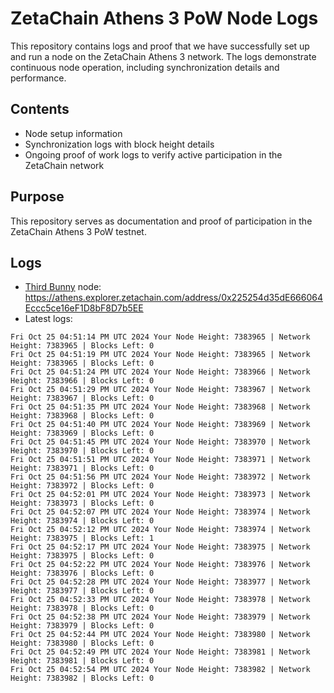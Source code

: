 # ZetaChain Athens 3 PoW Node Logs
This repository contains logs and proof that we have successfully set up and run a node on the ZetaChain Athens 3 network. The logs demonstrate continuous node operation, including synchronization details and performance.

## Contents
- Node setup information
- Synchronization logs with block height details
- Ongoing proof of work logs to verify active participation in the ZetaChain network

## Purpose
This repository serves as documentation and proof of participation in the ZetaChain Athens 3 PoW testnet.

## Logs

- [Third Bunny](https://thirdbunny.xyz/) node: https://athens.explorer.zetachain.com/address/0x225254d35dE666064Eccc5ce16eF1D8bF8D7b5EE
- Latest logs:
```
Fri Oct 25 04:51:14 PM UTC 2024 Your Node Height: 7383965 | Network Height: 7383965 | Blocks Left: 0
Fri Oct 25 04:51:19 PM UTC 2024 Your Node Height: 7383965 | Network Height: 7383965 | Blocks Left: 0
Fri Oct 25 04:51:24 PM UTC 2024 Your Node Height: 7383966 | Network Height: 7383966 | Blocks Left: 0
Fri Oct 25 04:51:29 PM UTC 2024 Your Node Height: 7383967 | Network Height: 7383967 | Blocks Left: 0
Fri Oct 25 04:51:35 PM UTC 2024 Your Node Height: 7383968 | Network Height: 7383968 | Blocks Left: 0
Fri Oct 25 04:51:40 PM UTC 2024 Your Node Height: 7383969 | Network Height: 7383969 | Blocks Left: 0
Fri Oct 25 04:51:45 PM UTC 2024 Your Node Height: 7383970 | Network Height: 7383970 | Blocks Left: 0
Fri Oct 25 04:51:51 PM UTC 2024 Your Node Height: 7383971 | Network Height: 7383971 | Blocks Left: 0
Fri Oct 25 04:51:56 PM UTC 2024 Your Node Height: 7383972 | Network Height: 7383972 | Blocks Left: 0
Fri Oct 25 04:52:01 PM UTC 2024 Your Node Height: 7383973 | Network Height: 7383973 | Blocks Left: 0
Fri Oct 25 04:52:07 PM UTC 2024 Your Node Height: 7383974 | Network Height: 7383974 | Blocks Left: 0
Fri Oct 25 04:52:12 PM UTC 2024 Your Node Height: 7383974 | Network Height: 7383975 | Blocks Left: 1
Fri Oct 25 04:52:17 PM UTC 2024 Your Node Height: 7383975 | Network Height: 7383975 | Blocks Left: 0
Fri Oct 25 04:52:22 PM UTC 2024 Your Node Height: 7383976 | Network Height: 7383976 | Blocks Left: 0
Fri Oct 25 04:52:28 PM UTC 2024 Your Node Height: 7383977 | Network Height: 7383977 | Blocks Left: 0
Fri Oct 25 04:52:33 PM UTC 2024 Your Node Height: 7383978 | Network Height: 7383978 | Blocks Left: 0
Fri Oct 25 04:52:38 PM UTC 2024 Your Node Height: 7383979 | Network Height: 7383979 | Blocks Left: 0
Fri Oct 25 04:52:44 PM UTC 2024 Your Node Height: 7383980 | Network Height: 7383980 | Blocks Left: 0
Fri Oct 25 04:52:49 PM UTC 2024 Your Node Height: 7383981 | Network Height: 7383981 | Blocks Left: 0
Fri Oct 25 04:52:54 PM UTC 2024 Your Node Height: 7383982 | Network Height: 7383982 | Blocks Left: 0
```
